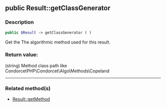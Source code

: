 ## public Result::getClassGenerator

### Description    

```php
public $Result -> getClassGenerator ( )
```

Get the The algorithmic method used for this result.    


### Return value:   

(string) Method class path like CondorcetPHP\Condorcet\Algo\Methods\Copeland


---------------------------------------

### Related method(s)      

* [Result::getMethod](../Result%20Class/public%20Result--getMethod.md)    
